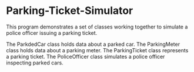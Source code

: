 # Parking-Ticket-Simulator

This program demonstrates a set of classes working together	to simulate a police officer issuing a parking ticket.

The ParkdedCar class holds data about a parked car.
The ParkingMeter class holds data about a parking meter.
The ParkingTicket class represents a parking ticket.
The PoliceOfficer class simulates a police officer inspecting parked cars.
